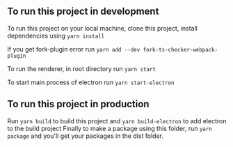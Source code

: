 
## To run this project in development
To run this project on your local machine, clone this project, install dependencies using `yarn install`

If you get fork-plugin error run `yarn add --dev fork-ts-checker-webpack-plugin` 

To run the renderer, in root directory run `yarn start`

To start main process of electron run `yarn start-electron`


## To run this project in production

Run `yarn build` to build this project and `yarn build-electron` to add electron to the build project 
Finally to make a package using this folder, run `yarn package` and you'll get your packages in the dist folder.



